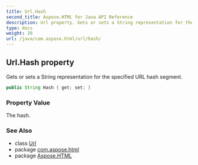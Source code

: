 ```yaml
---
title: Url.Hash
second_title: Aspose.HTML for Java API Reference
description: Url property. Gets or sets a String representation for the specified URL hash segment
type: docs
weight: 20
url: /java/com.aspose.html/url/hash/
---
```

## Url.Hash property

Gets or sets a String representation for the specified URL hash segment.

```java
public String Hash { get; set; }
```

### Property Value

The hash.

### See Also

* class [Url](../)
* package [com.aspose.html](../../../com.aspose.html/)
* package [Aspose.HTML](../../../)
